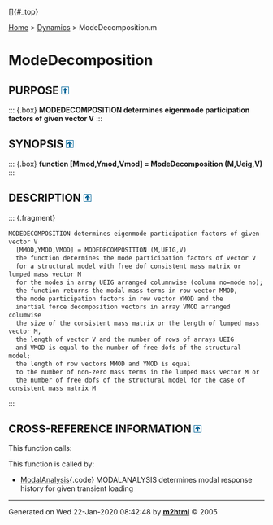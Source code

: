 []{#_top}

<div>

[Home](../FEDEASLab.html) \> [Dynamics](FEDEASLab.html) \>
ModeDecomposition.m

</div>

ModeDecomposition
=================

PURPOSE [![\^](../up.png)](#_top)
-------------------------------------------

::: {.box}
**MODEDECOMPOSITION determines eigenmode participation factors of given
vector V**
:::

SYNOPSIS [![\^](../up.png)](#_top)
------------------------------------------------

::: {.box}
**function \[Mmod,Ymod,Vmod\] = ModeDecomposition (M,Ueig,V)**
:::

DESCRIPTION [![\^](../up.png)](#_top)
------------------------------------------------------

::: {.fragment}
``` {.comment}
MODEDECOMPOSITION determines eigenmode participation factors of given vector V
  [MMOD,YMOD,VMOD] = MODEDECOMPOSITION (M,UEIG,V)
  the function determines the mode participation factors of vector V
  for a structural model with free dof consistent mass matrix or lumped mass vector M
  for the modes in array UEIG arranged columnwise (column no=mode no);
  the function returns the modal mass terms in row vector MMOD,
  the mode participation factors in row vector YMOD and the
  inertial force decomposition vectors in array VMOD arranged columwise
  the size of the consistent mass matrix or the length of lumped mass vector M,
  the length of vector V and the number of rows of arrays UEIG
  and VMOD is equal to the number of free dofs of the structural model;
  the length of row vectors MMOD and YMOD is equal
  to the number of non-zero mass terms in the lumped mass vector M or
  the number of free dofs of the structural model for the case of consistent mass matrix M
```
:::

CROSS-REFERENCE INFORMATION [![\^](../up.png)](#_top)
----------------------------------------------------------------

This function calls:

This function is called by:

-   [ModalAnalysis](ModalAnalysis.html "function [omega,Ueig,Y_t,Ydot_t,Yddot_t] = ModalAnalysis (option,Kf,M,Loading,Deltat,zeta,nmod)"){.code}
    MODALANALYSIS determines modal response history for given transient
    loading

------------------------------------------------------------------------

Generated on Wed 22-Jan-2020 08:42:48 by
**[m2html](http://www.artefact.tk/software/matlab/m2html/ "Matlab Documentation in HTML")**
© 2005
